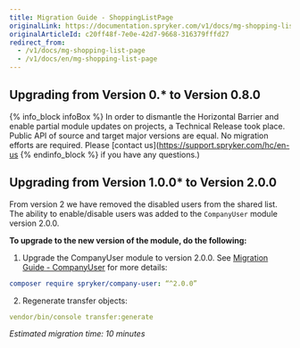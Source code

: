 ```yaml
---
title: Migration Guide - ShoppingListPage
originalLink: https://documentation.spryker.com/v1/docs/mg-shopping-list-page
originalArticleId: c20ff48f-7e0e-42d7-9668-316379fffd27
redirect_from:
  - /v1/docs/mg-shopping-list-page
  - /v1/docs/en/mg-shopping-list-page
---
```


## Upgrading from Version 0.* to Version 0.8.0
{% info_block infoBox %}
In order to dismantle the Horizontal Barrier and enable partial module updates on projects, a Technical Release took place. Public API of source and target major versions are equal. No migration efforts are required. Please [contact us](https://support.spryker.com/hc/en-us
{% endinfo_block %} if you have any questions.)

## Upgrading from Version 1.0.0* to Version 2.0.0
From version 2 we have removed the disabled users from the shared list. The ability to enable/disable users was added to the `CompanyUser` module version 2.0.0.

**To upgrade to the new version of the module, do the following:**
1. Upgrade the CompanyUser module to version 2.0.0. See [Migration Guide - CompanyUser](/docs/scos/dev/module-migration-guides/{{page.version}}/migration-guide-companyuser.html#upgrading-from-version-1-0-0-to-version-2-0-0)  for more details:

```yaml
composer require spryker/company-user: “^2.0.0”
```
2. Regenerate transfer objects:

```yaml
vendor/bin/console transfer:generate
```
*Estimated migration time: 10 minutes*
<!-- Last review date: Feb 4, 2019* --by Sergey Samoylov, Yuliia Boiko--> 
